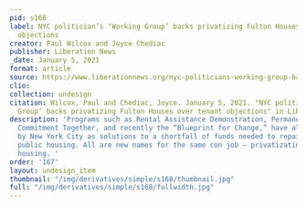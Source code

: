 ```yaml
---
pid: s168
label: NYC politician’s ‘Working Group’ backs privatizing Fulton Houses over tenant
  objections
creator: Paul Wilcox and Joyce Chediac
publisher: Liberation News
_date: January 5, 2021
format: article
source: https://www.liberationnews.org/nyc-politicians-working-group-backs-privatizing-fulton-houses-over-tenant-objections/
clio:
collection: undesign
citation: Wilcox, Paul and Chediac, Joyce. January 5, 2021. "NYC politician’s ‘Working
  Group’ backs privatizing Fulton Houses over tenant objections" in Liberation News.
description: 'Programs such as Rental Assistance Demonstration, Permanent Affordability
  Commitment Together, and recently the “Blueprint for Change,” have all been presented
  by New York City as solutions to a shortfall of funds needed to repair and maintain
  public housing. All are new names for the same con job — privatization of public
  housing. '
order: '167'
layout: undesign_item
thumbnail: "/img/derivatives/simple/s168/thumbnail.jpg"
full: "/img/derivatives/simple/s168/fullwidth.jpg"
---
```

